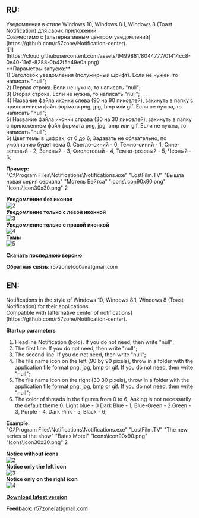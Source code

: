 <h2>RU:</h2>
Уведомления в стиле Windows 10, Windows 8.1, Windows 8 (Toast Notification) для своих приложений.<br>
Совместимо с [альтернативным центром уведомлений](https://github.com/r57zone/Notification-center).<br>
![1](https://cloud.githubusercontent.com/assets/9499881/8044777/01414cc8-0e40-11e5-8288-0b42f5a49e0a.png)<br>
**Параметры запуска:**<br>
1) Заголовок уведомления (полужирный шрифт). Если не нужен, то написать "null";<br>
2) Первая строка. Если не нужна, то написать "null";<br>
3) Вторая строка. Если не нужна, то написать "null";<br>
4) Название файла иконки слева (90 на 90 пикселей), закинуть в папку с приложением файл формата png, jpg, bmp или gif. Если не нужна, то написать "null";<br>
5) Название файла иконки справа (30 на 30 пикселей), закинуть в папку с приложением файл формата png, jpg, bmp или gif. Если не нужна, то написать "null";<br>
6) Цвет темы в цифрах, от 0 до 6; Задавать не обязательно, по умолчанию будет тема 0. Светло-синий - 0, Темно-синий - 1, Сине-зеленый - 2, Зеленый - 3, Фиолетовый - 4, Темно-розовый - 5, Черный - 6; 

**Пример:**<br>
"C:\Program Files\Notifications\Notifications.exe" "LostFilm.TV" "Вышла новая серия сериала" "Мотель Бейтса" "Icons\icon90x90.png" "Icons\icon30x30.png" 2

**Уведомление без иконок**<br>
![2](https://cloud.githubusercontent.com/assets/9499881/8045036/ab2760c8-0e41-11e5-8cee-f70560396b72.png)<br>
**Уведомление только с левой иконкой**<br>
![3](https://cloud.githubusercontent.com/assets/9499881/8045046/c59390da-0e41-11e5-9b6b-348e84d29430.png)<br>
**Уведомление только с правой иконкой**<br>
![4](https://cloud.githubusercontent.com/assets/9499881/8044982/61133a7a-0e41-11e5-94be-b1d80a1f2c52.png)<br>
**Темы**<br>
![5](https://cloud.githubusercontent.com/assets/9499881/8045067/e21f3466-0e41-11e5-964a-eae0b4ac74e3.png)<br>

**[Скачать последнюю версию](https://github.com/r57zone/notifications/releases)**

**Обратная связь**: r57zone[собака]gmail.com 

<h2>EN:</h2>
Notifications in the style of Windows 10, Windows 8.1, Windows 8 (Toast Notification) for their applications.<br>
Compatible with [alternative center of notifications](https://github.com/r57zone/Notification-center).<br>

**Startup parameters**<br>
1) Headline Notification (bold). If you do not need, then write "null";<br>
2) The first line. If you do not need, then write "null";<br>
3) The second line. If you do not need, then write "null";<br>
4) The file name icon on the left (90 by 90 pixels), throw in a folder with the application file format png, jpg, bmp or gif. If you do not need, then write "null";<br>
5) The file name icon on the right (30 30 pixels), throw in a folder with the application file format png, jpg, bmp or gif. If you do not need, then write "null";<br>
6) The color of threads in the figures from 0 to 6; Asking is not necessarily the default theme 0. Light blue - 0 Dark Blue - 1, Blue-Green - 2 Green - 3, Purple - 4, Dark Pink - 5, Black - 6; 

**Example:**<br>
"C:\Program Files\Notifications\Notifications.exe" "LostFilm.TV" "The new series of the show" "Bates Motel" "Icons\icon90x90.png" "Icons\icon30x30.png" 2

**Notice without icons**<br>
![2](https://cloud.githubusercontent.com/assets/9499881/8045036/ab2760c8-0e41-11e5-8cee-f70560396b72.png)<br>
**Notice only the left icon**<br>
![3](https://cloud.githubusercontent.com/assets/9499881/8045046/c59390da-0e41-11e5-9b6b-348e84d29430.png)<br>
**Notice only on the right icon**<br>
![4](https://cloud.githubusercontent.com/assets/9499881/8044982/61133a7a-0e41-11e5-94be-b1d80a1f2c52.png)<br>

**[Download latest version](https://github.com/r57zone/notifications/releases)**

**Feedback**: r57zone[at]gmail.com 

